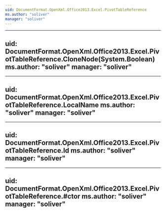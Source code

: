 ```yaml
---
uid: DocumentFormat.OpenXml.Office2013.Excel.PivotTableReference
ms.author: "soliver"
manager: "soliver"
---
```


---
uid: DocumentFormat.OpenXml.Office2013.Excel.PivotTableReference.CloneNode(System.Boolean)
ms.author: "soliver"
manager: "soliver"
---

---
uid: DocumentFormat.OpenXml.Office2013.Excel.PivotTableReference.LocalName
ms.author: "soliver"
manager: "soliver"
---

---
uid: DocumentFormat.OpenXml.Office2013.Excel.PivotTableReference.Id
ms.author: "soliver"
manager: "soliver"
---

---
uid: DocumentFormat.OpenXml.Office2013.Excel.PivotTableReference.#ctor
ms.author: "soliver"
manager: "soliver"
---
